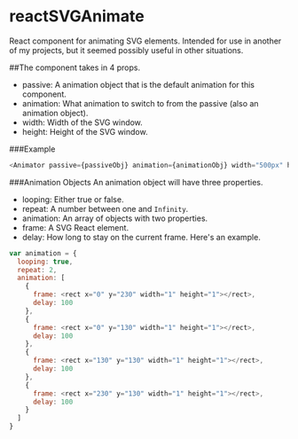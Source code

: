 # reactSVGAnimate
React component for animating SVG elements.
Intended for use in another of my projects, but it seemed possibly useful in other situations.

##The component takes in 4 props.
- passive: A animation object that is the default animation for this component.
- animation: What animation to switch to from the passive (also an animation object).
- width: Width of the SVG window.
- height: Height of the SVG window.

###Example
```javascript
<Animator passive={passiveObj} animation={animationObj} width="500px" height="500px" />
```

###Animation Objects
An animation object will have three properties.
- looping: Either true or false.
- repeat: A number between one and `Infinity`.
- animation: An array of objects with two properties.
 - frame: A SVG React element.
 - delay: How long to stay on the current frame.
Here's an example.
```javascript
var animation = {
  looping: true,
  repeat: 2,
  animation: [
    {
      frame: <rect x="0" y="230" width="1" height="1"></rect>,
      delay: 100
    },
    {
      frame: <rect x="0" y="130" width="1" height="1"></rect>,
      delay: 100
    },
    {
      frame: <rect x="130" y="130" width="1" height="1"></rect>,
      delay: 100
    },
    {
      frame: <rect x="230" y="130" width="1" height="1"></rect>,
      delay: 100
    }
  ]
}
```
